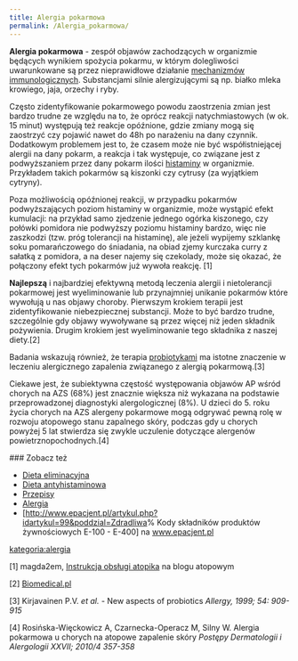 ```yaml
---
title: Alergia pokarmowa
permalink: /Alergia_pokarmowa/
---
```


**Alergia pokarmowa** - zespół objawów zachodzących w organizmie będących wynikiem spożycia pokarmu, w którym dolegliwości uwarunkowane są przez nieprawidłowe działanie [mechanizmów immunologicznych](/atopedia/Reakcja_alergiczna "wikilink"). Substancjami silnie alergizującymi są np. białko mleka krowiego, jaja, orzechy i ryby.

Często zidentyfikowanie pokarmowego powodu zaostrzenia zmian jest bardzo trudne ze względu na to, że oprócz reakcji natychmiastowych (w ok. 15 minut) występują też reakcje opóźnione, gdzie zmiany mogą się zaostrzyć czy pojawić nawet do 48h po narażeniu na dany czynnik. Dodatkowym problemem jest to, że czasem może nie być współistniejącej alergii na dany pokarm, a reakcja i tak występuje, co związane jest z podwyższaniem przez dany pokarm ilości [histaminy](/atopedia/histamina "wikilink") w organizmie. Przykładem takich pokarmów są kiszonki czy cytrusy (za wyjątkiem cytryny).

Poza możliwością opóźnionej reakcji, w przypadku pokarmów podwyższających poziom histaminy w organizmie, może wystąpić efekt kumulacji: na przykład samo zjedzenie jednego ogórka kiszonego, czy połówki pomidora nie podwyższy poziomu histaminy bardzo, więc nie zaszkodzi (tzw. próg tolerancji na histaminę), ale jeżeli wypijemy szklankę soku pomarańczowego do śniadania, na obiad zjemy kurczaka curry z sałatką z pomidora, a na deser najemy się czekolady, może się okazać, że połączony efekt tych pokarmów już wywoła reakcję. [1]

**Najlepszą** i najbardziej efektywną metodą leczenia alergii i nietolerancji pokarmowej jest wyeliminowanie lub przynajmniej unikanie pokarmów które wywołują u nas objawy choroby. Pierwszym krokiem terapii jest zidentyfikowanie niebezpiecznej substancji. Może to być bardzo trudne, szczególnie gdy objawy wywoływane są przez więcej niż jeden składnik pożywienia. Drugim krokiem jest wyeliminowanie tego składnika z naszej diety.[2]

Badania wskazują również, że terapia [probiotykami](/atopedia/Probiotyki "wikilink") ma istotne znaczenie w leczeniu alergicznego zapalenia związanego z alergią pokarmową.[3]

Ciekawe jest, że subiektywna częstość występowania objawów AP wśród chorych na AZS (68%) jest znacznie większa niż wykazana na podstawie przeprowadzonej diagnostyki alergologicznej (8%). U dzieci do 5. roku życia chorych na AZS alergeny pokarmowe mogą odgrywać pewną rolę w rozwoju atopowego stanu zapalnego skóry, podczas gdy u chorych powyżej 5 lat stwierdza się zwykle uczulenie dotyczące alergenów powietrznopochodnych.[4]

<references />
### Zobacz też

-   [Dieta eliminacyjna](/atopedia/Dieta_eliminacyjna "wikilink")
-   [Dieta antyhistaminowa](/atopedia/Dieta_antyhistaminowa "wikilink")
-   [Przepisy](/atopedia/:Kategoria:Przepisy "wikilink")
-   [Alergia](/atopedia/Alergia "wikilink")
-   [<http://www.epacjent.pl/artykul.php?idartykul=99&poddzial=Zdradliwa>% Kody składników produktów żywnościowych E-100 - E-400] na www.epacjent.pl

[kategoria:alergia](/atopedia/kategoria:alergia "wikilink")

[1] magda2em, [Instrukcja obsługi atopika](http://blog.atopowe.pl/2011/04/26/instrukcja-obslugi-atopika-ii/) na blogu atopowym

[2] [Biomedical.pl](http://www.biomedical.pl/choroby/alergie/alergia-pokarmowa-2.html)

[3] Kirjavainen P.V. *et al.* - New aspects of probiotics *Allergy, 1999; 54: 909-915*

[4] Rosińska-Więckowicz A, Czarnecka-Operacz M, Silny W. Alergia pokarmowa u chorych na atopowe zapalenie skóry *Postępy Dermatologii i Alergologii XXVII; 2010/4 357-358*